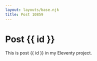 ```yaml
---
layout: layouts/base.njk
title: Post 10859
---
```


# Post {{ id }}

This is post {{ id }} in my Eleventy project.
